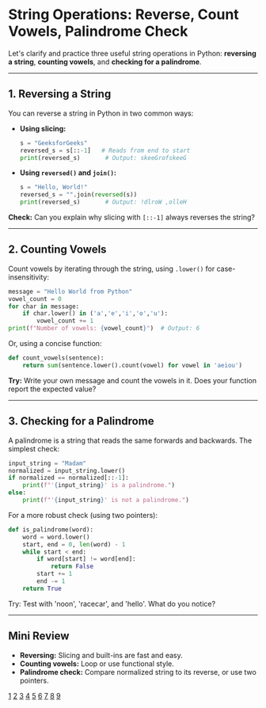 # String Operations: Reverse, Count Vowels, Palindrome Check

Let's clarify and practice three useful string operations in Python: **reversing a string**, **counting vowels**, and **checking for a palindrome**.

***

## 1. **Reversing a String**
You can reverse a string in Python in two common ways:

- **Using slicing:**
  ```python
  s = "GeeksforGeeks"
  reversed_s = s[::-1]   # Reads from end to start
  print(reversed_s)       # Output: skeeGrofskeeG
  ```

- **Using `reversed()` and `join()`:**
  ```python
  s = "Hello, World!"
  reversed_s = "".join(reversed(s))
  print(reversed_s)       # Output: !dlroW ,olleH
  ```
**Check:**  Can you explain why slicing with `[::-1]` always reverses the string?

***

## 2. **Counting Vowels**
Count vowels by iterating through the string, using `.lower()` for case-insensitivity:

```python
message = "Hello World from Python"
vowel_count = 0
for char in message:
    if char.lower() in ('a','e','i','o','u'):
        vowel_count += 1
print(f"Number of vowels: {vowel_count}")  # Output: 6
```

Or, using a concise function:
```python
def count_vowels(sentence):
    return sum(sentence.lower().count(vowel) for vowel in 'aeiou')
```
**Try:**  Write your own message and count the vowels in it. Does your function report the expected value?

***

## 3. **Checking for a Palindrome**
A palindrome is a string that reads the same forwards and backwards. The simplest check:

```python
input_string = "Madam"
normalized = input_string.lower()
if normalized == normalized[::-1]:
    print(f"'{input_string}' is a palindrome.")
else:
    print(f"'{input_string}' is not a palindrome.")
```

For a more robust check (using two pointers):
```python
def is_palindrome(word):
    word = word.lower()
    start, end = 0, len(word) - 1
    while start < end:
        if word[start] != word[end]:
            return False
        start += 1
        end -= 1
    return True
```
Try: Test with 'noon', 'racecar', and 'hello'. What do you notice?

***

## **Mini Review**
- **Reversing:** Slicing and built-ins are fast and easy.
- **Counting vowels:** Loop or use functional style.
- **Palindrome check:** Compare normalized string to its reverse, or use two pointers.

[1](https://unstop.com/blog/palindrome-in-python)
[2](https://www.geeksforgeeks.org/python/python-program-check-string-palindrome-not/)
[3](https://www.shiksha.com/online-courses/articles/how-to-check-if-a-python-string-is-a-palindrome/)
[4](https://stackoverflow.com/questions/74252349/checking-for-a-palindrome-using-for-loop-in-python-and-print-output-only-once)
[5](https://ai.thestempedia.com/example/check-palindrome-string-python/)
[6](https://www.sanfoundry.com/python-program-check-string-palindrome/)
[7](https://www.programiz.com/python-programming/examples/palindrome)
[8](https://www.wscubetech.com/resources/python/programs/palindrome)
[9](https://prepinsta.com/python-program/to-check-whether-a-string-is-a-palindrome-or-not/)
